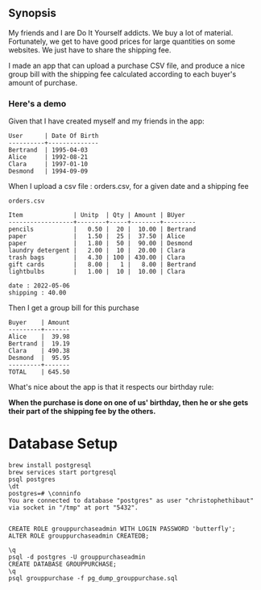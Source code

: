 ## Synopsis

My friends and I are Do It Yourself addicts. We buy a lot of material. Fortunately, we get to have good prices for large quantities on some websites. We just have to share the shipping fee.

I made an app that can upload a purchase CSV file, and produce a nice group bill   with the shipping fee calculated according to each buyer's amount of purchase.

### Here's a demo

Given that I have created myself and my friends in the app:

```
User      | Date Of Birth
----------+--------------
Bertrand  | 1995-04-03
Alice     | 1992-08-21
Clara     | 1997-01-10
Desmond   | 1994-09-09

```

When I upload a csv file : orders.csv, for a given date and a shipping fee

```
orders.csv

Item              | Unitp  | Qty | Amount | BUyer
------------------+--------+-----+--------+---------
pencils           |   0.50 |  20 |  10.00 | Bertrand
paper             |   1.50 |  25 |  37.50 | Alice
paper             |   1.80 |  50 |  90.00 | Desmond
laundry detergent |   2.00 |  10 |  20.00 | Clara
trash bags        |   4.30 | 100 | 430.00 | Clara
gift cards        |   8.00 |   1 |   8.00 | Bertrand
lightbulbs        |   1.00 |  10 |  10.00 | Clara

date : 2022-05-06
shipping : 40.00

```

Then I get a group bill for this purchase

```
Buyer    | Amount
---------+-------
Alice    |  39.98
Bertrand |  19.19
Clara    | 490.38
Desmond  |  95.95
---------+-------
TOTAL    | 645.50

```

What's nice about the app is that it respects our birthday rule:

**When the purchase is done on one of us' birthday, then he or she gets their part of the shipping fee by the others.**

# Database Setup

    brew install postgresql
    brew services start portgresql
    psql postgres
    \dt
    postgres=# \conninfo
    You are connected to database "postgres" as user "christophethibaut" via socket in "/tmp" at port "5432".


    CREATE ROLE grouppurchaseadmin WITH LOGIN PASSWORD 'butterfly';
    ALTER ROLE grouppurchaseadmin CREATEDB;

    \q
    psql -d postgres -U grouppurchaseadmin
    CREATE DATABASE GROUPPURCHASE;
    \q
    psql grouppurchase -f pg_dump_grouppurchase.sql

